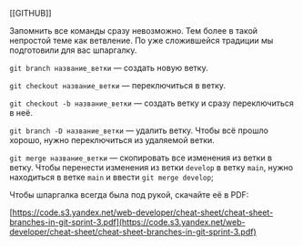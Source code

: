 [[GITHUB]]

Запомнить все команды сразу невозможно. Тем более в такой непростой теме как ветвление. По уже сложившейся традиции мы подготовили для вас шпаргалку.

`git branch название_ветки` — создать новую ветку.

`git checkout название_ветки` — переключиться в ветку.

`git checkout -b название_ветки` — создать ветку и сразу переключиться в неё.

`git branch -D название_ветки` — удалить ветку. Чтобы всё прошло хорошо, нужно переключиться из удаляемой ветки.

`git merge название_ветки` — скопировать все изменения из ветки в ветку. Чтобы перенести изменения из ветки `develop` в ветку `main`, нужно находиться в ветке `main` и ввести `git merge develop`;

Чтобы шпаргалка всегда была под рукой, скачайте её в PDF:

[https://code.s3.yandex.net/web-developer/cheat-sheet/cheat-sheet-branches-in-git-sprint-3.pdf](https://code.s3.yandex.net/web-developer/cheat-sheet/cheat-sheet-branches-in-git-sprint-3.pdf)